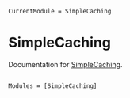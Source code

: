 ```@meta
CurrentModule = SimpleCaching
```

# SimpleCaching

Documentation for [SimpleCaching](https://github.com/aclai-lab/SimpleCaching.jl).

```@index
```

```@autodocs
Modules = [SimpleCaching]
```

